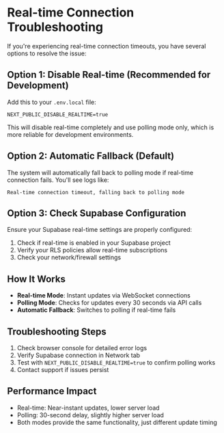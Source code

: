 # Real-time Connection Troubleshooting

If you're experiencing real-time connection timeouts, you have several options to resolve the issue:

## Option 1: Disable Real-time (Recommended for Development)

Add this to your `.env.local` file:

```
NEXT_PUBLIC_DISABLE_REALTIME=true
```

This will disable real-time completely and use polling mode only, which is more reliable for development environments.

## Option 2: Automatic Fallback (Default)

The system will automatically fall back to polling mode if real-time connection fails. You'll see logs like:

```
Real-time connection timeout, falling back to polling mode
```

## Option 3: Check Supabase Configuration

Ensure your Supabase real-time settings are properly configured:

1. Check if real-time is enabled in your Supabase project
2. Verify your RLS policies allow real-time subscriptions
3. Check your network/firewall settings

## How It Works

- **Real-time Mode**: Instant updates via WebSocket connections
- **Polling Mode**: Checks for updates every 30 seconds via API calls
- **Automatic Fallback**: Switches to polling if real-time fails

## Troubleshooting Steps

1. Check browser console for detailed error logs
2. Verify Supabase connection in Network tab
3. Test with `NEXT_PUBLIC_DISABLE_REALTIME=true` to confirm polling works
4. Contact support if issues persist

## Performance Impact

- Real-time: Near-instant updates, lower server load
- Polling: 30-second delay, slightly higher server load
- Both modes provide the same functionality, just different update timing
